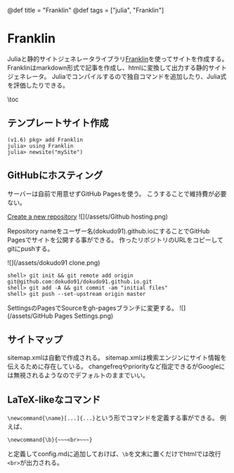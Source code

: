 @def title = "Franklin"
@def tags = ["julia", "Franklin"]
# Franklin
Juliaと静的サイトジェネレータライブラリ[Franklin](https://franklinjl.org/)を使ってサイトを作成する。
Franklinはmarkdown形式で記事を作成し、htmlに変換して出力する静的サイトジェネレータ。
Juliaでコンパイルするので独自コマンドを追加したり、Julia式を評価したりできる。

\toc
## テンプレートサイト作成
```julia-repl
(v1.6) pkg> add Franklin
julia> using Franklin
julia> newsite("mySite")
```
## GitHubにホスティング
サーバーは自前で用意せずGitHub Pagesを使う。
こうすることで維持費が必要ない。

[Create a new repository](https://github.com/new)
![](/assets/Github hosting.png)

Repository nameをユーザー名(dokudo91).github.ioにすることでGitHub Pagesでサイトを公開する事ができる。
作ったリポジトリのURLをコピーしてgitにpushする。

![](/assets/dokudo91 clone.png)
```julia-repl
shell> git init && git remote add origin git@github.com:dokudo91/dokudo91.github.io.git
shell> git add -A && git commit -am "initial files"
shell> git push --set-upstream origin master
```
SettingsのPagesでSourceをgh-pagesブランチに変更する。
![](/assets/GitHub Pages Settings.png)

## サイトマップ
sitemap.xmlは自動で作成される。
sitemap.xmlは検索エンジンにサイト情報を伝えるために存在している。
changefreqやpriorityなど指定できるがGoogleには無視されるようなのでデフォルトのままでいい。

## LaTeX-likeなコマンド
`\newcommand{\name}[...]{...}`という形でコマンドを定義する事ができる。
例えば、
```
\newcommand{\b}{~~~<br>~~~}
```
と定義してconfig.mdに追加しておけば、`\b`を文末に置くだけでhtmlでは改行`<br>`が出力される。